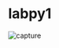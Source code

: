 # labpy1

![capture](https://user-images.githubusercontent.com/45659176/52640382-f6e5a600-2f08-11e9-8f08-e924d82c60bb.PNG)

